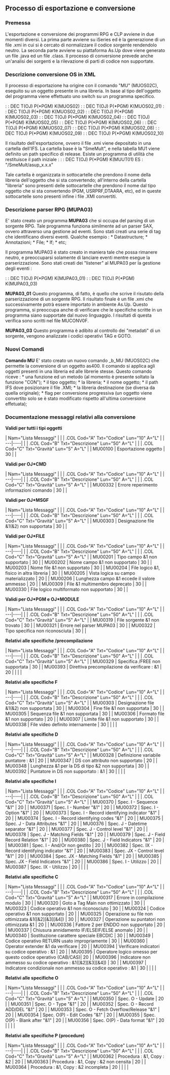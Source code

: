 ## Processo di esportazione e conversione

### Premessa
L'esportazione e conversione dei programmi RPG e CLP avviene in due momenti diversi.
La prima parte avviene su iSeries ed è la generazione di un file .xmi in cui si è
cercato di normalizzare il codice sorgente rendendolo neutro.
La seconda parte avviene su piattaforma As.Up dove viene generato un file .java ed un file .class.
Il processo di conversione prevede anche un'analisi dei sorgenti e la rilevazione di parti di codice non supportate.

### Descrizione conversione OS in XML
Il processo di esportazione ha origine con il comando "MU" (MUOS02C), eseguito su un oggetto presente in una libreria.
In base al tipo dell'oggetto del programma viene effettuato uno switch su un programma specifico.

 :  : DEC T(OJ)  P(\*PGM) K(MUOS02)
 :  : DEC T(OJ)  P(\*PGM) K(MUOS02_01)
 :  : DEC T(OJ)  P(\*PGM) K(MUOS02_02)
 :  : DEC T(OJ)  P(\*PGM) K(MUOS02_03)
 :  : DEC T(OJ)  P(\*PGM) K(MUOS02_04)
 :  : DEC T(OJ)  P(\*PGM) K(MUOS02_05)
 :  : DEC T(OJ)  P(\*PGM) K(MUOS02_06)
 :  : DEC T(OJ)  P(\*PGM) K(MUOS02_07)
 :  : DEC T(OJ)  P(\*PGM) K(MUOS02_08)
 :  : DEC T(OJ)  P(\*PGM) K(MUOS02_09)
 :  : DEC T(OJ)  P(\*PGM) K(MUOS02_10)

Il risultato dell'esportazione, ovvero il file .xmi viene depositato in una cartella dell'IFS.
La cartella base è la "SmeMult", e nella tabella MU1 viene definito un path specifico di release.
Esiste un programma di utilità che restituisce il path iniziale : 
  :  : DEC T(OJ)  P(\*PGM) K(MUUT01)
ES :  "/SmeMult/asup_x.x.x"

Tale cartella è organizzata in sottocartelle che prendono il nome della libreria dell'oggetto che si sta convertendo;
all'interno della cartella "libreria" sono presenti delle sottocartelle che prendono il nome dal tipo oggetto che si sta convertendo (PGM, USRPRF,DTAARA, etc),
ed in queste sottocartelle sono presenti infine i file .XMI convertiti.

### Descrizione parser RPG (MUPA03)
E' stato creato un programma __MUPA03__ che si occupa del parsing di un sorgente RPG.
Tale programma funziona similmente ad un parser SAX, ovvero attraverso una gestione ad eventi.
Sono stati creati una serie di tag che identificano diversi eventi.
Qualche esempio : 
\* Datastructure;
\* Annotazioni;
\* File;
\* If;
\* etc;

Il programma MUPA03 è stato creato in maniera tale che possa rimanere neutro,
e preoccuparsi solamente di lanciare eventi mentre esegue la parserizzazione.
Sono stati creati dei "listener" al MUPA03 per la gestione degli eventi : 

 :  : DEC T(OJ)  P(\*PGM) K(MUPA03_01)
 :  : DEC T(OJ)  P(\*PGM) K(MUPA03_03)

__MUPA03_01__
Questo programma, di fatto, è quello che scrive il risutato della parserizzazione di un sorgente RPG.
Il risultato finale è un file .xmi che successivamente potrà essere importato in ambiente As.Up.
Questo programma, si preoccupa anche di verificare che le specifiche scritte in un programma siano supportate dal nuovo linguaggio.
I risultati di questa verifica sono scritti nel file MUCONV0F.

__MUPA03_03__
Questo programma è adibito al controllo dei "metadati" di un sorgente, vengono analizzate i codici operativi TAG e GOTO.

### Nuovi Comandi
**Comando MU**
E' stato creato un nuovo comando _b_MU (MUOS02C) che permette la conversione di un oggetto as400.
Il comando si applica agli oggetti presenti in una libreria ed alle librerie stesse.
Questo comando riceve : 
\* una funzione ed un metodo (al momento è presente soltato la funzione "CON");
\* il tipo oggetto;
\* la libreria;
\* il nome oggetto;
\* il path IFS dove posizionare il file .XMI;
\* la libreria destinazione (se diversa da quella originale);
\* flag per conversione progressiva (un oggetto viene convertito solo se è stato modificato rispetto all'ultima conversione effetuata);

### Documentazione messaggi relativi alla conversione
**Validi per tutti i tipi oggetti**

|  Nam="Lista Messaggi" |
| 
| .COL Cod="A" Txt="Codice" Lun="10" A="L" |
| ---|----|
| 
| .COL Cod="B" Txt="Descrizione" Lun="50" A="L" |
| 
| .COL Cod="C" Txt="Gravità" Lun="5" A="L" |
| MU00100   | Esportazione oggetto                                      | 30 |
| 


**Validi per OJ\*CMD**

|  Nam="Lista Messaggi" |
| 
| .COL Cod="A" Txt="Codice" Lun="10" A="L" |
| ---|----|
| 
| .COL Cod="B" Txt="Descrizione" Lun="50" A="L" |
| 
| .COL Cod="C" Txt="Gravità" Lun="5" A="L" |
| MU00332   | Errore reperimento informazioni comando                   | 30 |
| 


**Validi per OJ\*MSGF**

|  Nam="Lista Messaggi" |
| 
| .COL Cod="A" Txt="Codice" Lun="10" A="L" |
| ---|----|
| 
| .COL Cod="B" Txt="Descrizione" Lun="50" A="L" |
| 
| .COL Cod="C" Txt="Gravità" Lun="5" A="L" |
| MU00303   | Designazione file &1(&2) non supportata                   | 30 |
| 


**Validi per OJ\*FILE**

|  Nam="Lista Messaggi" |
| 
| .COL Cod="A" Txt="Codice" Lun="10" A="L" |
| ---|----|
| 
| .COL Cod="B" Txt="Descrizione" Lun="50" A="L" |
| 
| .COL Cod="C" Txt="Gravità" Lun="5" A="L" |
| MU00201   | Tipo campo &1 non supportato                   | 30 |
| MU00202   | Nome campo &1 non supportato                   | 30 |
| MU00203   | Nome file &1 non supportato                    | 30 |
| MU00204   | File logico &1, fisico in altra libreria       | 30 |
| MU00205   | Vista logica su campo materializzato           | 20 |
| MU00206   | Lunghezza campo &1 eccede il valore ammesso    | 20 |
| MU00309   | File &1 multimembro deprecato    | 30 |
| MU00330   | File logico multiformato non supportato    | 30 |
| 


**Validi per OJ\*PGM e OJ\*MODULE**

|  Nam="Lista Messaggi" |
| 
| .COL Cod="A" Txt="Codice" Lun="10" A="L" |
| ---|----|
| 
| .COL Cod="B" Txt="Descrizione" Lun="50" A="L" |
| 
| .COL Cod="C" Txt="Gravità" Lun="5" A="L" |
| MU00319   | File sorgente &1 non trovato    | 30 |
| MU00321   | Errore nel parser MUPA03    | 30 |
| MU00322   | Tipo specifica non riconosciuta | 30 |
| 


**Relativi alle specifiche /precompilazione**

|  Nam="Lista Messaggi" |
| 
| .COL Cod="A" Txt="Codice" Lun="10" A="L" |
| ---|----|
| 
| .COL Cod="B" Txt="Descrizione" Lun="50" A="L" |
| 
| .COL Cod="C" Txt="Gravità" Lun="5" A="L" |
| MU00329   | Specifica /FREE non supportata                            | 30 |
| MU00393   | Direttiva precompilazione da verificare :  &1               | 20 |
|  |
| 


**Relativi alle specifiche F**

|  Nam="Lista Messaggi" |
| 
| .COL Cod="A" Txt="Codice" Lun="10" A="L" |
| ---|----|
| 
| .COL Cod="B" Txt="Descrizione" Lun="50" A="L" |
| 
| .COL Cod="C" Txt="Gravità" Lun="5" A="L" |
| MU00303   | Designazione file &1(&2) non supportata                   | 30 |
| MU00304   | Fine file &1 non supportata                               | 30 |
| MU00305   | Sequenza file &1 non supportata                           | 30 |
| MU00306   | Formato file &1 non supportato                            | 20 |
| MU00307   | Limite file &1 non supportato                             | 30 |
| MU00338   | File video definito internamente                          | 30 |
|  |
| 


**Relativi alle specifiche D**

|  Nam="Lista Messaggi" |
| 
| .COL Cod="A" Txt="Codice" Lun="10" A="L" |
| ---|----|
| 
| .COL Cod="B" Txt="Descrizione" Lun="50" A="L" |
| 
| .COL Cod="C" Txt="Gravità" Lun="5" A="L" |
| MU00328   | Definizione variabile puntatore :  &1                       | 20 |
| MU00347   | DS con attributo non supportato                           | 20 |
| MU00348   | Lunghezza &1 per la DS di tipo &2 non supportata          | 30 |
| MU00392   | Puntatore in DS non supportato :  &1                        | 30 |
|  |
| 


**Relativi alle specifiche I**

|  Nam="Lista Messaggi" |
| 
| .COL Cod="A" Txt="Codice" Lun="10" A="L" |
| ---|----|
| 
| .COL Cod="B" Txt="Descrizione" Lun="50" A="L" |
| 
| .COL Cod="C" Txt="Gravità" Lun="5" A="L" |
| MU00370   | Spec. I - Sequence "&1"                                   | 20 |
| MU00371   | Spec. I - Number "&1"                                     | 20 |
| MU00372   | Spec. I - Option "&1"                                     | 20 |
| MU00373   | Spec. I - Record identifying indicator "&1"               | 20 |
| MU00374   | Spec. I - Record identifying codes "&1"                   | 20 |
| MU00375   | Spec. J - Data Attributes "&1"                            | 20 |
| MU00376   | Spec. J - Datetime separator "&1"                         | 20 |
| MU00377   | Spec. J - Control level "&1"                              | 20 |
| MU00378   | Spec. J - Matching Fields "&1"                            | 20 |
| MU00379   | Spec. J - Field Record Relation "&1"                      | 20 |
| MU00380   | Spec. J - Field Indicators "&1"                           | 20 |
| MU00381   | Spec. I - And/Or non gestito                              | 20 |
| MU00382   | Spec. IX - Record identifying indicator "&1"              | 20 |
| MU00383   | Spec. JX - Control level "&1"                             | 20 |
| MU00384   | Spec. JX - Matching Fields "&1"                           | 20 |
| MU00385   | Spec. JX - Field Indicators "&1"                          | 20 |
| MU00386   | Spec. I - Utilizzo                                        | 20 |
| MU00387   | Spec. IX - Utilizzo                                       | 20 |
|  |
| 


**Relativi alle specifiche C**

|  Nam="Lista Messaggi" |
| 
| .COL Cod="A" Txt="Codice" Lun="10" A="L" |
| ---|----|
| 
| .COL Cod="B" Txt="Descrizione" Lun="50" A="L" |
| 
| .COL Cod="C" Txt="Gravità" Lun="5" A="L" |
| MU00317   | Errore in compilazione modulo                             | 30 |
| MU00320   | Goto a Tag Main non ottimizzato                           | 30 |
| MU00323   | Codice operativo &1 non riconosciuto                      | 30 |
| MU00324   | Codice operativo &1 non supportato                        | 20 |
| MU00325   | Operazione su file non ottimizzata &1([&2][&3][&4])       | 30 |
| MU00327   | Operazione su puntatori non ottimizzata &1                | 20 |
| MU00336   | Fattore 2 per ENDDO non supportato                        | 20 |
| MU00337   | Chiusura annidamento IF/ELSEIF/ELSE anomalo               | 20 |
| MU00340   | Sostituzione carattere speciale EBCDIC                    | 30 |
| MU00349   | Codice operativo RETURN usato impropriamente              | 30 |
| MU00360   | Operator extender &1 da verificare                        | 20 |
| MU00394   | Verificare indicatori su codice operativo :  &1             | 20 |
| MU00395   | Operatore logico omesso per questo codice operativo (CAB/CAS)| 20 |
| MU00396   | Indicatore non ammesso su codice operativo :  &1([&2][&3][&4]) | 30 |
| MU00397   | Indicatore condizionale non ammesso su codice operativo :  &1  | 30 |
|  |
| 


**Relativi alle specifiche O**

|  Nam="Lista Messaggi" |
| 
| .COL Cod="A" Txt="Codice" Lun="10" A="L" |
| ---|----|
| 
| .COL Cod="B" Txt="Descrizione" Lun="50" A="L" |
| 
| .COL Cod="C" Txt="Gravità" Lun="5" A="L" |
| MU00350   | Spec. O - Update                                          | 20 |
| MU00351   | Spec. O - Type "&1"                                       | 20 |
| MU00352   | Spec. O - Record ADD/DEL "&1"                             | 20 |
| MU00353   | Spec. O - Fetch Overflow/Release "&1"                     | 20 |
| MU00354   | Spec. O(P) - Edit Codes "&1"                              | 20 |
| MU00355   | Spec. O(P) - Blank after "&1"                             | 20 |
| MU00356   | Spec. O(P) - Data format "&1"                             | 20 |
|  |
| 


**Relativi alle specifiche P (procedure)**

|  Nam="Lista Messaggi" |
| 
| .COL Cod="A" Txt="Codice" Lun="10" A="L" |
| ---|----|
| 
| .COL Cod="B" Txt="Descrizione" Lun="50" A="L" |
| 
| .COL Cod="C" Txt="Gravità" Lun="5" A="L" |
| MU00362   | Procedura :  &1, Copy :  &2                                   | 20 |
| MU00363   | Procedura :  &1, Copy :  &2 non censita                       | 20 |
| MU00364   | Procedura :  &1, Copy :  &2 incompleta                        | 20 |
|  |
| 

